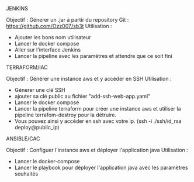 JENKINS

Objectif : Génerer un .jar à partir du repository Git : https://github.com/Ozz007/sb3t
Utilisation :
- Ajouter les bons nom utilisateur
- Lancer le docker compose
- Aller sur l'interface Jenkins
- Lancer la pipeline avec les paramètres et attendre que ce soit fini

TERRAFORM/IAC

Objectif : Générer une instance aws et y accéder en SSH
Utilisation :
- Génerer une clé SSH
- ajouter sa clé public au fichier "add-ssh-web-app.yaml"
- Lancer le docker compose
- Lancer la pipeline terraform pour créer une instance aws et utiliser la pipeline terrafom-destroy pour la détruire.
- Vous pouvez ainsi y accéder en ssh avec votre ip. (ssh -i ./ssh/id_rsa deploy@public_ip)

ANSIBLE/CAC

Objectif : Configuer l'instance aws et déployer l'application java
Utilisation :
- Lancer le docker-compose
- Lancer le playbook pour déployer l'application java avec les paramètres souhaités
